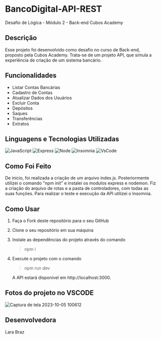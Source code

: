 # BancoDigital-API-REST
Desafio de Lógica - Módulo 2 - Back-end Cubos Academy

## Descrição
Esse projeto foi desenvolvido como desafio no curso de Back-end, proposto pela Cubos Academy. Trata-se de um projeto API, que simula a experiência de criação de um sistema bancário.

## Funcionalidades
- Listar Contas Bancárias
- Cadastro de Contas
- Atualizar Dados dos Usuários
- Excluir Conta
- Depósitos
- Saques
- Transferências
- Extratos

## Linguagens e Tecnologias Utilizadas
![JavaScript](https://img.shields.io/badge/JavaScript-323330?style=for-the-badge&logo=javascript&logoColor=F7DF1E)
![Express](https://img.shields.io/badge/Express%20js-000000?style=for-the-badge&logo=express&logoColor=white)
![Node](https://img.shields.io/badge/Node%20js-339933?style=for-the-badge&logo=nodedotjs&logoColor=white)
![Insomnia](https://img.shields.io/badge/Insomnia-5849be?style=for-the-badge&logo=Insomnia&logoColor=white)
![VsCode](https://img.shields.io/badge/VSCode-0078D4?style=for-the-badge&logo=visual%20studio%20code&logoColor=white)

## Como Foi Feito
De inicio, foi realizada a criação de um arquivo index.js. Posteriormente utilizei o comando "npm init" e instalei os modulos express e nodemon. Fiz a criação do arquivo de rotas e a pasta de controladores, com todas as suas funções. Para realizar o teste e execução da API utilizei o Insomnia.

## Como Usar
1. Faça o Fork deste repositório para o seu GitHub
2. Clone o seu repositório em sua máquina
3. Instale as dependências do projeto através do comando
   > npm i
4. Execute o projeto com o comando
   > npm run dev

   A API estará disponível em http://localhost:3000.

## Fotos do projeto no VSCODE
![Captura de tela 2023-10-05 100612](https://github.com/laranbraz/BancoDigital-API-REST/assets/141438738/8622476b-f9b9-4c63-b556-7b21c3de556b)

## Desenvolvedora
Lara Braz



